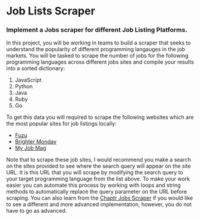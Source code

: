 # Job Lists Scraper
### Implement a Jobs scraper for different Job Listing Platforms.
In this project, you will be working in teams to build a scraper that seeks to understand the popularity of different programming langauges in the job markets. You will be tasked to scrape the number of jobs for the following programming languages across different jobs sites and compile your results into a sorted dictionary:
1. JavaScript
2. Python
3. Java
4. Ruby
5. Go

To get this data you will required to scrape the following websites which are the most popular sites for job listings locally:
- [Fuzu](https://www.fuzu.com/job)
- [Brighter Monday](https://www.brightermonday.co.ke/jobs)
- [My Job Mag](https://www.myjobmag.co.ke/)

Note that to scrape these job sites, I would recommend you make a search on the sites provided to see where the search query will appear on the site URL. It is this URL that you will scrape by modifying the search query to your target programming language from the list above. To make your work easier you can automate this process by working with loops and string methods to automatically replace the query parameter on the URL before scraping. You can also learn from the [Chaptr Jobs Scraper](https://github.com/chaptrbootcamps/on-demand-tech-skills) if you would like to see a different and more advanced implementation, however, you do not have to go as advanced.
